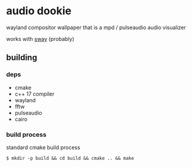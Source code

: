 # audio dookie

wayland compositor wallpaper that is a mpd / pulseaudio audio visualizer

works with [sway](https://github.com/swaywm/sway) (probably)

## building

### deps

* cmake
* c++ 17 compiler
* wayland 
* fftw
* pulseaudio
* cairo

### build process

standard cmake build process

    $ mkdir -p build && cd build && cmake .. && make 
    
    

